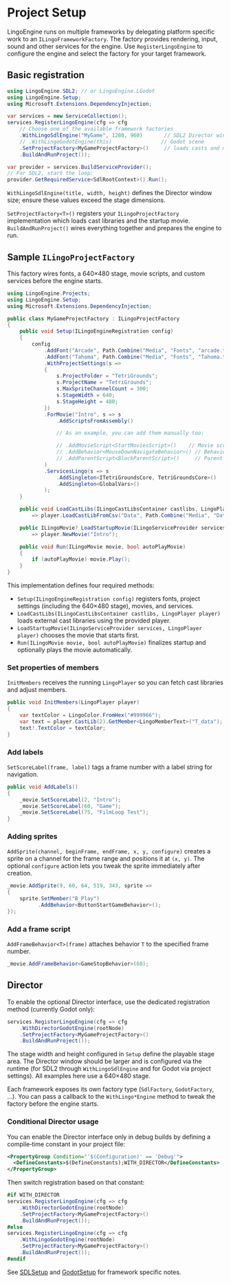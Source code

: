 # Project Setup

LingoEngine runs on multiple frameworks by delegating platform specific work to
an `ILingoFrameworkFactory`.  The factory provides rendering, input, sound and
other services for the engine.  Use `RegisterLingoEngine` to configure the
engine and select the factory for your target framework.

## Basic registration

```csharp
using LingoEngine.SDL2; // or LingoEngine.LGodot
using LingoEngine.Setup;
using Microsoft.Extensions.DependencyInjection;

var services = new ServiceCollection();
services.RegisterLingoEngine(cfg => cfg
    // Choose one of the available framework factories
    .WithLingoSdlEngine("MyGame", 1280, 960)       // SDL2 Director window
    // .WithLingoGodotEngine(this)                // Godot scene
    .SetProjectFactory<MyGameProjectFactory>()     // loads casts and movies
    .BuildAndRunProject());

var provider = services.BuildServiceProvider();
// For SDL2, start the loop:
provider.GetRequiredService<SdlRootContext>().Run();
```
`WithLingoSdlEngine(title, width, height)` defines the Director window size; ensure these values exceed the stage dimensions.

`SetProjectFactory<T>()` registers your `ILingoProjectFactory` implementation
which loads cast libraries and the startup movie.  `BuildAndRunProject()` wires
everything together and prepares the engine to run.

## Sample `ILingoProjectFactory`

This factory wires fonts, a 640×480 stage, movie scripts, and custom services before the engine starts.

```csharp
using LingoEngine.Projects;
using LingoEngine.Setup;
using Microsoft.Extensions.DependencyInjection;

public class MyGameProjectFactory : ILingoProjectFactory
{
    public void Setup(ILingoEngineRegistration config)
    {
        config
            .AddFont("Arcade", Path.Combine("Media", "Fonts", "arcade.ttf"))
            .AddFont("Tahoma", Path.Combine("Media", "Fonts", "Tahoma.ttf"))
            .WithProjectSettings(s =>
            {
                s.ProjectFolder = "TetriGrounds";
                s.ProjectName = "TetriGrounds";
                s.MaxSpriteChannelCount = 300;
                s.StageWidth = 640;
                s.StageHeight = 480;
            })
            .ForMovie("Intro", s => s
                .AddScriptsFromAssembly()

                // As an example, you can add them manually too:

                // .AddMovieScript<StartMoviesScript>()    // Movie script
                // .AddBehavior<MouseDownNavigateBehavior>() // Behavior
                // .AddParentScript<BlockParentScript>()     // Parent script
            )
            .ServicesLingo(s => s
                .AddSingleton<ITetriGroundsCore, TetriGroundsCore>()
                .AddSingleton<GlobalVars>()
            );
    }

    public void LoadCastLibs(ILingoCastLibsContainer castlibs, LingoPlayer player)
        => player.LoadCastLibFromCsv("Data", Path.Combine("Media", "Data", "Members.csv"));

    public ILingoMovie? LoadStartupMovie(ILingoServiceProvider services, LingoPlayer player)
        => player.NewMovie("Intro");

    public void Run(ILingoMovie movie, bool autoPlayMovie)
    {
        if (autoPlayMovie) movie.Play();
    }
}
```

This implementation defines four required methods:
- `Setup(ILingoEngineRegistration config)` registers fonts, project settings (including the 640×480 stage), movies, and services.
- `LoadCastLibs(ILingoCastLibsContainer castlibs, LingoPlayer player)` loads external cast libraries using the provided player.
- `LoadStartupMovie(ILingoServiceProvider services, LingoPlayer player)` chooses the movie that starts first.
- `Run(ILingoMovie movie, bool autoPlayMovie)` finalizes startup and optionally plays the movie automatically.

### Set properties of members

`InitMembers` receives the running `LingoPlayer` so you can fetch cast libraries and adjust members.

```csharp
public void InitMembers(LingoPlayer player)
{
    var textColor = LingoColor.FromHex("#999966");
    var text = player.CastLib(2).GetMember<LingoMemberText>("T_data");
    text!.TextColor = textColor;
}
```

### Add labels

`SetScoreLabel(frame, label)` tags a frame number with a label string for navigation.

```csharp
public void AddLabels()
{
    _movie.SetScoreLabel(2, "Intro");
    _movie.SetScoreLabel(60, "Game");
    _movie.SetScoreLabel(75, "FilmLoop Test");
}
```

### Adding sprites

`AddSprite(channel, beginFrame, endFrame, x, y, configure)` creates a sprite on a channel for the frame range and positions it at `(x, y)`. The optional `configure` action lets you tweak the sprite immediately after creation.

```csharp
_movie.AddSprite(9, 60, 64, 519, 343, sprite =>
{
    sprite.SetMember("B_Play")
          .AddBehavior<ButtonStartGameBehavior>();
});
```

### Add a frame script

`AddFrameBehavior<T>(frame)` attaches behavior `T` to the specified frame number.

```csharp
_movie.AddFrameBehavior<GameStopBehavior>(60);
```

## Director

To enable the optional Director interface, use the dedicated registration
method (currently Godot only):

```csharp
services.RegisterLingoEngine(cfg => cfg
    .WithDirectorGodotEngine(rootNode)
    .SetProjectFactory<MyGameProjectFactory>()
    .BuildAndRunProject());
```

The stage width and height configured in `Setup` define the playable stage area.
The Director window should be larger and is configured via the runtime (for SDL2 through `WithLingoSdlEngine` and for Godot via project settings).
All examples here use a 640×480 stage.

Each framework exposes its own factory type (`SdlFactory`, `GodotFactory`, …).
You can pass a callback to the `WithLingo*Engine` method to tweak the factory
before the engine starts.

### Conditional Director usage

You can enable the Director interface only in debug builds by defining a
compile‑time constant in your project file:

```xml
<PropertyGroup Condition="'$(Configuration)' == 'Debug'">
  <DefineConstants>$(DefineConstants);WITH_DIRECTOR</DefineConstants>
</PropertyGroup>
```

Then switch registration based on that constant:

```csharp
#if WITH_DIRECTOR
services.RegisterLingoEngine(cfg => cfg
    .WithDirectorGodotEngine(rootNode)
    .SetProjectFactory<MyGameProjectFactory>()
    .BuildAndRunProject());
#else
services.RegisterLingoEngine(cfg => cfg
    .WithLingoGodotEngine(rootNode)
    .SetProjectFactory<MyGameProjectFactory>()
    .BuildAndRunProject());
#endif
```

See [SDLSetup](SDLSetup.md) and [GodotSetup](GodotSetup.md) for framework
specific notes.

